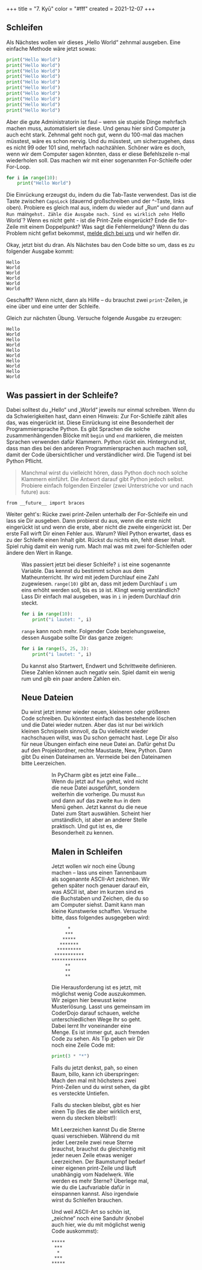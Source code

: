 +++
title = "7. Kyū"
color = "#fff"
created = 2021-12-07
+++

<script lang="ts">
  import Figure from '$lib/components/Figure.svelte';
</script>

## Schleifen

Als Nächstes wollen wir dieses „Hello World“ zehnmal ausgeben. Eine einfache Methode wäre jetzt sowas:

```python:hello_world.py
print("Hello World")
print("Hello World")
print("Hello World")
print("Hello World")
print("Hello World")
print("Hello World")
print("Hello World")
print("Hello World")
print("Hello World")
print("Hello World")
```

Aber die gute Administratorin ist faul – wenn sie stupide Dinge mehrfach machen muss, automatisiert sie diese. Und genau hier sind
Computer ja auch echt stark. Zehnmal geht noch gut, wenn du 100-mal das machen müsstest, wäre es schon nervig. Und du
müsstest, um sicherzugehen, dass es nicht 99 oder 101 sind, mehrfach nachzählen. Schöner wäre es doch, wenn wir dem
Computer sagen könnten, dass er diese Befehlszeile n-mal wiederholen soll. Das machen wir mit einer sogenannten
For-Schleife oder For-Loop.

```python:hello_world_loop.py
for i in range(10):
    print("Hello World")
```

Die Einrückung erzeugst du, indem du die Tab-Taste verwendest. Das ist die Taste zwischen `CapsLock` (dauernd
großschreiben und der ^-Taste, links oben). Probiere es gleich mal aus, indem du wieder auf „Run“ und dann auf
`Run `main`gehst. Zähle die Ausgabe nach. Sind es wirklich zehn `Hello World`? Wenn es nicht geht - ist die Print-Zeile
eingerückt? Ende die for-Zeile mit einem Doppelpunkt? Was sagt die Fehlermeldung? Wenn du das Problem nicht gefixt
bekommst, [melde dich bei uns](https://matrix.to/#/#coderdojo:matrix.cyber4edu.org) und wir helfen dir.

Okay, jetzt bist du dran. Als Nächstes bau den Code bitte so um, dass es zu folgender Ausgabe kommt:

```
Hello
World
World
World
World
World
```

Geschafft? Wenn nicht, dann als Hilfe – du brauchst zwei `print`-Zeilen, je eine über und eine unter der Schleife.

Gleich zur nächsten Übung. Versuche folgende Ausgabe zu erzeugen:

```
Hello
World
Hello
World
Hello
World
Hello
World
Hello
World
```

## Was passiert in der Schleife?

Dabei solltest du „Hello“ und „World“ jeweils nur einmal schreiben. Wenn du da Schwierigkeiten hast, dann einen Hinweis:
Zur For-Schleife zählt alles das, was eingerückt ist. Diese Einrückung ist eine Besonderheit der Programmiersprache
Python. Es gibt Sprachen die solche zusammenhängenden Blöcke mit `begin` und `end` markieren, die meisten Sprachen
verwenden dafür Klammern. Python rückt ein. Hintergrund ist, dass man dies bei den anderen Programmiersprachen auch
machen soll, damit der Code übersichtlicher und verständlicher wird. Die Tugend ist bei Python Pflicht.

> Manchmal wirst du vielleicht hören, dass Python doch noch solche Klammern einführt. Die Antwort darauf gibt Python jedoch selbst.
> Probiere einfach folgenden Einzeiler (zwei Unterstriche vor und nach future) aus:

```
from __future__ import braces
```

Weiter geht's: Rücke zwei print-Zeilen unterhalb der For-Schleife ein und lass sie Dir ausgeben. Dann probierst du aus, wenn die erste nicht
eingerückt ist und wenn die erste, aber nicht die zweite eingerückt ist. Der erste Fall wirft Dir einen Fehler aus.
Warum? Weil Python erwartet, dass es zu der Schleife einen Inhalt gibt. Rückst du nichts ein, fehlt dieser Inhalt. Spiel
ruhig damit ein wenig rum. Mach mal was mit zwei for-Schleifen oder ändere den Wert in Range.

<Figure src="/images/kyu-7/Tie_shoelace.png" alt="Schleifen für Schuhe..." float="left" />

Was passiert jetzt bei dieser Schleife? `i` ist eine sogenannte Variable. Das kennst du bestimmt schon aus dem
Matheunterricht. Ihr wird mit jedem Durchlauf eine Zahl zugewiesen. `range(10)` gibt an, dass mit jedem Durchlauf `i` um
eins erhöht werden soll, bis es `10` ist. Klingt wenig verständlich? Lass Dir einfach mal ausgeben, was in `i` in jedem
Durchlauf drin steckt.

```python:i_in_loop.py
for i in range(10):
    print("i lautet: ", i)
```

`range` kann noch mehr. Folgender Code beziehungsweise, dessen Ausgabe sollte Dir das ganze zeigen:

```python:i_in_loop_2.py
for i in range(5, 25, 3):
    print("i lautet: ", i)
```

Du kannst also Startwert, Endwert und Schrittweite definieren. Diese Zahlen können auch negativ sein. Spiel damit ein
wenig rum und gib ein paar andere Zahlen ein.

## Neue Dateien

Du wirst jetzt immer wieder neuen, kleineren oder größeren Code schreiben. Du könntest einfach das bestehende löschen
und die Datei wieder nutzen. Aber das ist nur bei wirklich kleinen Schnipseln sinnvoll, da Du vielleicht wieder
nachschauen willst, was Du schon gemacht hast. Lege Dir also für neue Übungen einfach eine neue Datei an. Dafür gehst Du
auf den Projektordner, rechte Maustaste, New, Python. Dann gibt Du einen Dateinamen an. Vermeide bei den Dateinamen
bitte Leerzeichen.

<Figure src="/images/kyu-7/8-1-Pycharm-6.png" alt="Pycharm - new file" />

<Figure src="/images/kyu-7/8-1-Pycharm-7.png" alt="Pycharm - new file" />

In PyCharm gibt es jetzt eine Falle... Wenn du jetzt auf `Run` gehst, wird nicht die neue Datei ausgeführt, sondern
weiterhin die vorherige. Du musst `Run` und dann auf das zweite `Run` in dem Menü gehen. Jetzt kannst du die neue Datei
zum Start auswählen. Scheint hier umständlich, ist aber an anderer Stelle praktisch. Und gut ist es, die Besonderheit zu
kennen.

## Malen in Schleifen

Jetzt wollen wir noch eine Übung machen – lass uns einen Tannenbaum als sogenannte ASCII-Art zeichnen. Wir gehen später
noch genauer darauf ein, was ASCII ist, aber im kurzen sind es die Buchstaben und Zeichen, die du so am Computer siehst.
Damit kann man kleine Kunstwerke schaffen. Versuche bitte, dass folgendes ausgegeben wird:

```
      *
     ***
    *****
   *******
  *********
 ***********
*************
     **
     **
     **
```

Die Herausforderung ist es jetzt, mit möglichst wenig Code auszukommen. Wir zeigen hier bewusst keine Musterlösung.
Lasst uns gemeinsam im CoderDojo darauf schauen, welche unterschiedlichen Wege Ihr so geht. Dabei lernt Ihr voneinander
eine Menge. Es ist immer gut, auch fremden Code zu sehen. Als Tip geben wir Dir noch eine Zeile Code mit:

```python:print_star.py
print(3 * "*")
```

Falls du jetzt denkst, pah, so einen Baum, billo, kann ich überspringen: Mach den mal mit höchstens zwei Print-Zeilen
und du wirst sehen, da gibt es versteckte Untiefen.

Falls du stecken bleibst, gibt es hier einen Tip (lies die aber wirklich erst, wenn du stecken bleibst!):

Mit Leerzeichen kannst Du die Sterne quasi verschieben. Während du mit jeder Leerzeile zwei neue Sterne brauchst, brauchst du gleichzeitig mit jeder neuen Zeile etwas weniger Leerzeichen. Der Baumstumpf bedarf einer eigenen print-Zeile und läuft unabhängig vom Nadelwerk. Wie werden es mehr Sterne? Überlege mal, wie du die Laufvariable dafür in einspannen kannst. Also irgendwie wirst du Schleifen brauchen.

Und weil ASCII-Art so schön ist, „zeichne“ noch eine Sanduhr (knobel auch hier, wie du mit möglichst wenig Code
auskommst):

```
*****
 ***
  *
 ***
*****
```
